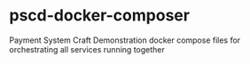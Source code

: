 # pscd-docker-composer
Payment System Craft Demonstration docker compose files for orchestrating all services running together
